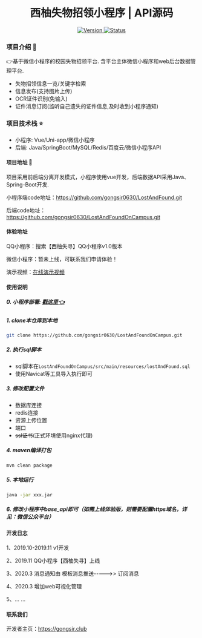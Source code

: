 <h1 align="center"> 西柚失物招领小程序 | API源码 </h1>

<p align="center">
 	<a href="https://github.com/gongsir0630/LostAndFoundOnCampus/releases">
		<img src="https://img.shields.io/badge/version-2.2.0-brightgreen.svg"
			 alt="Version">
	</a>
 	<a href="https://swzl.gongsir.club/api/swagger-ui.html">
		<img src="https://img.shields.io/badge/status-updating-success.svg"
			 alt="Status">
	</a>
</p>

### 项目介绍 :book:
👉基于微信小程序的校园失物招领平台. 含平台主体微信小程序和web后台数据管理平台.
* 失物招领信息一览/关键字检索
* 信息发布(支持图片上传)
* OCR证件识别(免输入)
* 证件消息订阅(监听自己遗失的证件信息,及时收到小程序通知)

### 项目技术栈 :star:
* 小程序: Vue/Uni-app/微信小程序
* 后端: Java/SpringBoot/MySQL/Redis/百度云/微信小程序API 

#### 项目地址 :link:

项目采用前后端分离开发模式，小程序使用vue开发，后端数据API采用Java、Spring-Boot开发.

小程序端code地址：https://github.com/gongsir0630/LostAndFound.git

后端code地址：https://github.com/gongsir0630/LostAndFoundOnCampus.git

#### 体验地址

QQ小程序：搜索【西柚失寻】QQ小程序v1.0版本

微信小程序：暂未上线，可联系我们申请体验！

演示视频：[在线演示视频](https://cdn.gongsir.club/video/LostAndFoundVideo.mp4)

#### 使用说明

##### 0. 小程序部署: [戳这里👈](https://github.com/gongsir0630/LostAndFound.git)

##### 1. clone本仓库到本地
```sh
git clone https://github.com/gongsir0630/LostAndFoundOnCampus.git
```
##### 2. 执行sql脚本
* sql脚本在`LostAndFoundOnCampus/src/main/resources/lostAndFound.sql`
* 使用Navicat等工具导入执行即可

##### 3. 修改配置文件
* 数据库连接
* redis连接
* 资源上传位置
* 端口
* ~~ssl证书~~(正式环境使用nginx代理)
##### 4. maven编译打包
```sh
mvn clean package
```
##### 5. 本地运行
```sh
java -jar xxx.jar
```
##### 6. 修改小程序中base_api即可（如需上线体验版，则需要配置https域名，详见：微信公众平台）

#### 开发日志

1、2019.10-2019.11 v1开发

2、2019.11 QQ小程序【西柚失寻】上线

3、2020.3 消息通知由 模板消息推送----->> 订阅消息

4、2020.3 增加web可视化管理

5、... ...

#### 联系我们

开发者主页：https://gongsir.club

